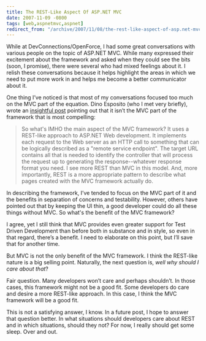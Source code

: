 ```yaml
---
title: The REST-Like Aspect Of ASP.NET MVC
date: 2007-11-09 -0800
tags: [web,aspnetmvc,aspnet]
redirect_from: "/archive/2007/11/08/the-rest-like-aspect-of-asp.net-mvc.aspx/"
---
```


While at DevConnections/OpenForce, I had some great conversations with
various people on the topic of ASP.NET MVC. While many expressed their
excitement about the framework and asked when they could see the bits
(soon, I promise), there were several who had mixed feelings about it. I
relish these conversations because it helps highlight the areas in which
we need to put more work in and helps me become a better communicator
about it.

One thing I’ve noticed is that most of my conversations focused too much
on the MVC part of the equation. Dino Esposito (who I met very briefly),
wrote an [insightful
post](http://weblogs.asp.net/despos/archive/2007/11/07/devconn07-fall-mvc-fx-is-it-car-or-motorcycle.aspx "Dino Esposito")
pointing out that it isn’t the MVC part of the framework that is most
compelling:

> So what's IMHO the main aspect of the MVC framework? It uses a
> REST-like approach to ASP.NET Web development. It implements each
> request to the Web server as an HTTP call to something that can be
> logically described as a "remote service endpoint". The target URL
> contains all that is needed to identify the controller that will
> process the request up to generating the response--whatever response
> format you need. I see more REST than MVC in this model. And, more
> importantly, REST is a more appropriate pattern to describe what pages
> created with the MVC framework actually do.

In describing the framework, I’ve tended to focus on the MVC part of it
and the benefits in separation of concerns and testability. However,
others have pointed out that by keeping the UI thin, a good developer
could do all these things without MVC. So what's the benefit of the MVC
framework?

I agree, yet I still think that MVC provides even greater support for
Test Driven Development than before both in substance and in style, so
even in that regard, there’s a benefit. I need to elaborate on this
point, but I’ll save that for another time.

But MVC is not the only benefit of the MVC framework. I think the
REST-like nature is a big selling point. Naturally, the next question
is, *well why should I care about that*?

Fair question. Many developers won’t care and perhaps shouldn’t. In
those cases, this framework might not be a good fit. Some developers do
care and desire a more REST-like approach. In this case, I think the MVC
framework will be a good fit.

This is not a satisfying answer, I know. In a future post, I hope to
answer that question better. In what situations should developers care
about REST and in which situations, should they not? For now, I really
should get some sleep. Over and out.

